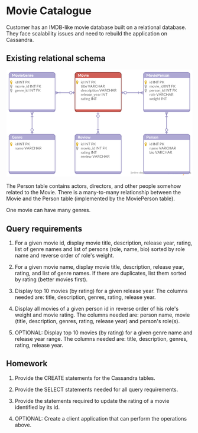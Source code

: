 # Movie Catalogue

Customer has an IMDB-like movie database built on a relational database. 
They face scalability issues and need to rebuild the application on Cassandra.

## Existing relational schema

![Movies ER](movies.png)

The Person table contains actors, directors, and other people somehow related to the Movie.
There is a many-to-many relationship between the Movie and the Person table 
(implemented by the MoviePerson table).

One movie can have many genres.

## Query requirements

1. For a given movie id, display movie title, description, release year, rating, 
list of genre names and list of persons (role, name, bio) 
sorted by role name and reverse order of role's weight.

1. For a given movie name, display movie title, description, release year, rating, 
and list of genre names. If there are duplicates, list them sorted by rating (better movies first).

1. Display top 10 movies (by rating) for a given release year. 
The columns needed are: title, description, genres, rating, release year.

1. Display all movies of a given person id in reverse order of his role's weight and movie rating.
The columns needed are: person name, movie (title, description, genres, rating, release year) 
and person's role(s).

1. OPTIONAL: Display top 10 movies (by rating) for a given genre name and release year range.
The columns needed are: title, description, genres, rating, release year.

## Homework

1. Provide the CREATE statements for the Cassandra tables.

1. Provide the SELECT statements needed for all query requirements.

1. Provide the statements required to update the rating of a movie identified by its id.

1. OPTIONAL: Create a client application that can perform the operations above.